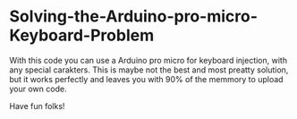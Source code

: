 # Solving-the-Arduino-pro-micro-Keyboard-Problem
With this code you can use a Arduino pro micro for keyboard injection, with any special carakters. This is maybe not the best and most preatty solution, but it works perfectly and leaves you with 90% of the memmory to upload your own code.

Have fun folks!

